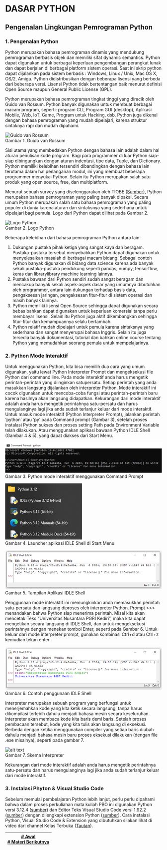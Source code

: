 # DASAR PYTHON
## Pengenalan Lingkungan Pemrograman Python
### 1. Pengenalan Python
Python merupakan bahasa pemrograman dinamis yang mendukung pemrograman berbasis objek dan memiliki sifat dynamic semantics. Python dapat digunakan untuk berbagai keperluan pengembangan perangkat lunak dan dapat berjalan di berbagai platform sistem operasi. Saat ini skrip python dapat dijalankan pada sistem berbasis : Windows, Linux / Unix, Mac OS X, OS/2, Amiga. Python didistribusikan dengan beberapa lisensi yang berbeda dari beberapa versi. Lisensi Python tidak bertentangan baik menurut definisi Open Source maupun General Public License (GPL).

Python merupakan bahasa pemrograman tingkat tinggi yang diracik oleh Guido van Rossum. Python banyak digunakan untuk membuat berbagai macam program, seperti: program CLI, Program GUI (desktop), Aplikasi Mobile, Web, IoT, Game, Program untuk Hacking, dsb. Python juga dikenal dengan bahasa pemrograman yang mudah dipelajari, karena struktur sintaknya rapi dan mudah dipahami.


![Guido van Rossum](https://www.i-programmer.info/images/stories/News/2020/Nov/A/guidovanrossum.JPG)<br> Gambar 1. Guido van Rossum

Sisi utama yang membedakan Python dengan bahasa lain adalah dalam hal aturan penulisan kode program. Bagi para programmer di luar Python siap-siap dibingungkan dengan aturan indentasi, tipe data, Tuple, dan Dictionary. Python memiliki kelebihan tersendiri dibandingkan dengan bahasa lain terutama dalam hal penanganan modul, ini yang membuat beberapa programmer menyukai Python. Selain itu Python merupakan salah satu produk yang open source, free, dan multiplatform.

Menurut sebuah survey yang diselenggarakan oleh TIOBE ([Sumber](https://www.tiobe.com/tiobe-index/)), Python merupakan bahasa pemrograman yang paling banyak dipakai. Secara umum Python merupakan salah satu bahasa pemrograman yang paling populer di dunia karena aturan dan sintaksnya yang sederhana untuk dipelajari bagi pemula. Logo dari Python dapat dilihat pada Gambar 2.

![Logo Python](https://loudbench.com/wp-content/uploads/2023/02/Python-logo-1024x576.png)
<br>Gambar 2. Logo Python

Beberapa kelebihan dari bahasa pemrograman Python antara lain:
1.	Dukungan pustaka pihak ketiga yang sangat kaya dan beragam. Pustaka-pustaka tersebut menyebabkan Python dapat digunakan untuk menyelesaikan masalah di berbagai macam bidang. Sebagai contoh Python banyak digunakan di bidang data science karena ada banyak sekali pustaka-pustaka pendukung seperti pandas, numpy, tensorflow, keras dan librarylibrary machine learning lainnya.
2.	Pustaka bawaan dari Python sendiri sudah sangat beragam dan mencakup banyak sekali aspek-aspek dasar yang umumnya dibutuhkan oleh programmer, antara lain dukungan terhadap basis data, pengaksesan jaringan, pengaksesan fitur-fitur di sistem operasi dan masih banyak lainnya.
3.	Python memiliki lisensi Open Source sehingga dapat digunakan secara bebas bahkan dapat digunakan untuk keperluan komersial tanpa perlu membayar lisensi. Selain itu Python juga aktif dikembangkan sehingga fitur-fitur dan kemampuannya selalu bertambah.
4.	Python relatif mudah dipelajari untuk pemula karena sintaksnya yang sederhana dan sangat menyerupai bahasa Inggris. Selain itu juga tersedia banyak dokumentasi, tutorial dan bahkan online course tentang Python yang memudahkan seorang pemula untuk mempelajarinya.

### 2. Python Mode Interaktif
Untuk menggunakan Python, kita bisa memilih dua cara yang umum digunakan, yaitu lewat Python Interpreter Prompt dan mengeksekusi file Python dari command line. Pada mode interaktif anda harus mengetik perintah-perintah yang diinginkan satupersatu. Setiap perintah yang anda masukkan langsung dijalankan oleh interpreter Python. Mode interaktif ini cocok digunakan untuk mencoba-coba fungsi atau perintah-perintah baru karena hasilnya akan langsung didapatkan. Kekurangan dari mode interaktif adalah anda harus mengetik perintahnya satu-persatu dan harus mengulanginya lagi jika anda sudah terlanjur keluar dari mode interaktif. Untuk masuk mode interaktif (Python Interpreter Prompt), jalankan perintah ‘python’ atau ‘py’ pada Command prompt (Gambar 3), setelah proses instalasi Python sukses dan proses setting Path pada Environment Variable telah dilakukan. Atau menggunakan aplikasi bawaan Python IDLE Shell (Gambar 4 & 5), yang dapat diakses dari Start Menu.

![alt text](img/Screenshot01.png)<br>Gambar 3. Python mode interaktif menggunakan Command Prompt

![alt text](img/Screenshot02.png)<br>Gambar 4. Launcher aplikasi IDLE Shell di Start Menu

![<alt text>](img/Screenshot03.png)<br>Gambar 5. Tampilan Aplikasi IDLE Shell

Penggunaan mode interaktif ini memungkinkan anda memasukkan perintah satu-persatu dan langsung diproses oleh interpreter Python. Prompt >>> menandakan bahwa Python siap menerima perintah. Misal kita akan mencetak Teks “Universitas Nusantara PGRI Kediri”, maka kita dapat mengetikan secara langsung di IDLE Shell, dan untuk mengeksekusi perintahnya dengan menekan tombol Enter, seperti pada Gambar 6. Untuk keluar dari mode interpreter prompt, gunakan kombinasi Ctrl+d atau Ctrl+z kemudian tekan enter.

![alt text](img/Screenshot04.png)<br>Gambar 6. Contoh penggunaan IDLE Shell

Interpreter merupakan sebuah program yang berfungsi untuk menerjemahkan kode yang kita ketik secara langsung, tanpa harus dikompilasi terlebih dahulu menjadi bahasa mesin secara keseluruhan. Interpreter akan membaca kode kita baris demi baris. Setelah proses pembacaan tersebut, kode yang kita tulis akan langsung di eksekusi. Berbeda dengan ketika menggunakan compiler yang setiap baris diubah dahulu menjadi bahasa mesin baru proses eksekusi dilakukan (dengan file .exe misalnya), seperti pada gambar 7.

![alt text](https://techvidvan.com/tutorials/wp-content/uploads/sites/2/2020/03/how-python-interpreter-works.jpg)<br>Gambar 7. Skema Interpreter

Kekurangan dari mode interaktif adalah anda harus mengetik perintahnya satu-persatu dan harus mengulanginya lagi jika anda sudah terlanjur keluar dari mode interaktif.

### 3. Instalasi Phyton & Visual Studio Code
Sebelum memulai pembelajaran Python lebih lanjut, perlu perlu dipahami bahwa dalam proses perkuliahan mata kuliah PBO ini digunakan Python versi 3.12.4 ([sumber](https://www.python.org/downloads/windows/)) dan Editor Teks Visual Studio Code versi 1.92.2 ([sumber](https://marketplace.visualstudio.com/items?itemName=ms-python.python)) dengan dilengkapi extension Python ([sumber](https://marketplace.visualstudio.com/items?itemName=ms-python.python)). Cara instalasi Python, Visual Studio Code & Extension yang dibutuhkan silakan lihat di video dari channel Kelas Terbuka ([Tautan](https://www.youtube.com/watch?v=xETkm9H6aaY)).



|[# Awal](../README.md)<br>[# Materi Berikutnya](../M02/README.md)|
|-|